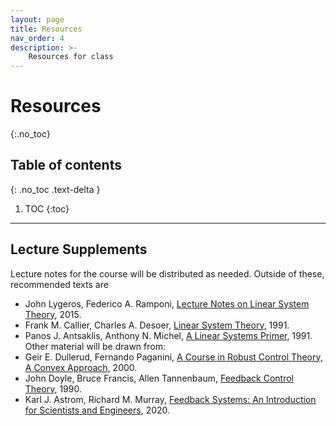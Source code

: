 ```yaml
---
layout: page
title: Resources
nav_order: 4
description: >-
    Resources for class
---
```


# Resources
{:.no_toc}

## Table of contents
{: .no_toc .text-delta }

1. TOC
{:toc}

---
## Lecture Supplements 
Lecture notes for the course will be distributed as needed. Outside of these, recommended texts are
- John Lygeros, Federico A. Ramponi, <a href="https://federico-ramponi.unibs.it/docs/linsys2014.pdf">Lecture Notes on Linear System Theory</a>, 2015.
- Frank M. Callier, Charles A. Desoer, <a href="https://link.springer.com/book/10.1007/978-1-4612-0957-7">Linear System Theory</a>, 1991.
- Panos J. Antsaklis, Anthony N. Michel, <a href="https://link.springer.com/book/10.1007/978-0-8176-4661-5">A Linear Systems Primer</a>, 1991.
Other material will be drawn from:
- Geir E. Dullerud, Fernando Paganini, <a href="https://link.springer.com/book/10.1007/978-1-4757-3290-0">A Course in Robust Control Theory, A Convex Approach</a>, 2000.
- John Doyle, Bruce Francis, Allen Tannenbaum, <a href="https://www.control.utoronto.ca/people/profs/francis/dft.pdf">Feedback Control Theory</a>, 1990.
- Karl J. Astrom, Richard M. Murray, <a href="https://www.cds.caltech.edu/~murray/books/AM08/pdf/fbs-public_24Jul2020.pdf">Feedback Systems: An Introduction for Scientists and Engineers</a>, 2020.
